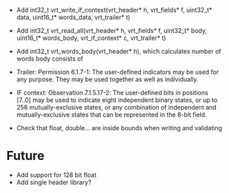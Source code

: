 * Add int32_t vrt_write_if_context(vrt_header* h, vrt_fields* f, uint32_t* data, uint16_t* words_data, vrt_trailer* t)
* Add int32_t vrt_read_all(vrt_header* h, vrt_fields* f, uint32_t* body, uint16_t* words_body, vrt_if_context* c, vrt_trailer* t)
* Add int32_t vrt_words_body(vrt_header* h), which calculates number of words body consists of

* Trailer: Permission 6.1.7-1: The user-defined indicators may be used for any purpose. They may be used together as well
as individually.
* IF context: Observation 7.1.5.17-2: The user-defined bits in positions [7..0] may be used to indicate eight independent binary
states, or up to 256 mutually-exclusive states, or any combination of independent and mutually-exclusive states that
can be represented in the 8-bit field.

* Check that float, double... are inside bounds when writing and validating
# Future
* Add support for 128 bit float
* Add single header library?
